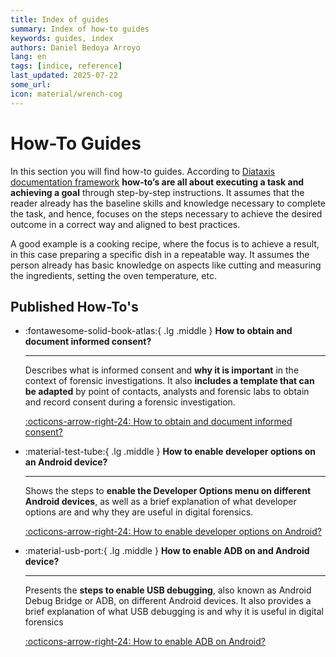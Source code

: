 ```yaml
---
title: Index of guides
summary: Index of how-to guides
keywords: guides, index
authors: Daniel Bedoya Arroyo
lang: en
tags: [indice, reference]
last_updated: 2025-07-22
some_url:
icon: material/wrench-cog
---
```


# How-To Guides

In this section you will find how-to guides. According to [Diataxis documentation framework](../references/00-glossary.md#diataxis) **how-to’s are all about executing a task and achieving a goal** through step-by-step instructions. It assumes that the reader already has the baseline skills and knowledge necessary to complete the task, and hence, focuses on the steps necessary to achieve the desired outcome in a correct way and aligned to best practices. 

A good example is a cooking recipe, where the focus is to achieve a result, in this case preparing a specific dish in a repeatable way. It assumes the person already has basic knowledge on aspects like cutting and measuring the ingredients, setting the oven temperature, etc. 

## Published How-To's


<div class="grid cards" markdown>

-   :fontawesome-solid-book-atlas:{ .lg .middle }      __How to obtain and document informed consent?__

    ---

    Describes what is informed consent and **why it is important** in the context of forensic investigations. It also **includes a template that can be adapted** by point of contacts, analysts and forensic labs to obtain and record consent during a forensic investigation.

    [:octicons-arrow-right-24: How to obtain and document informed consent?](01-how-to-obtain-informed-consent/01-how-to-obtain-informed-consent.html)

-   :material-test-tube:{ .lg .middle }      __How to enable developer options on an Android device?__

    ---

    Shows the steps to **enable the Developer Options menu on different Android devices**, as well as a brief explanation of what developer options are and why they are useful in digital forensics.

    [:octicons-arrow-right-24: How to enable developer options on Android?](02-how-to-enable-developer-options/02-how-to-enable-developer-options.html)


-   :material-usb-port:{ .lg .middle }      __How to enable ADB on and Android device?__

    ---

     Presents the **steps to enable USB debugging**, also known as Android Debug Bridge or ADB, on different Android devices. It also provides a brief explanation of what USB debugging is and why it is useful in digital forensics

    [:octicons-arrow-right-24: How to enable ADB on Android?](03-how-to-enable-adb/03-how-to-enable-adb.html)



</div>
